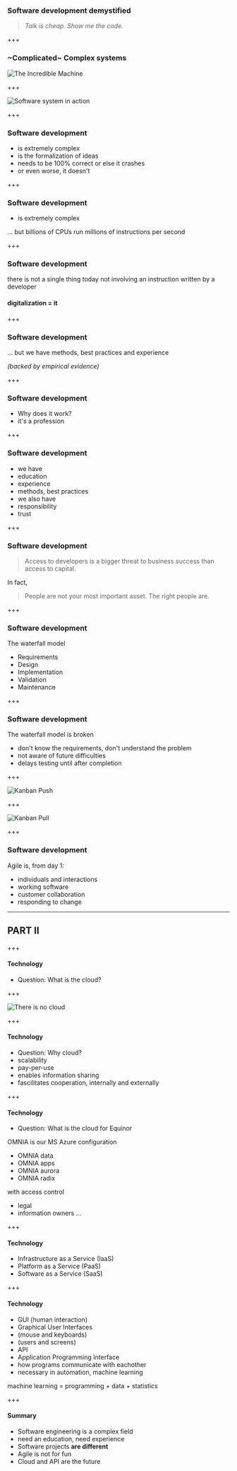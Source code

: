 ### Software development demystified

> _Talk is cheap. Show me the code._

+++

### ~Complicated~ Complex systems

![The Incredible Machine](https://raw.githubusercontent.com/pgdr/talks/master/sw-demystified/assets/incredible-machine.gif)

+++

![Software system in action](https://raw.githubusercontent.com/pgdr/talks/master/sw-demystified/assets/gol.gif)


+++
### Software development

* is extremely complex
* is the formalization of ideas
* needs to be 100% correct or else it crashes
 * or even worse, it doesn't


+++
### Software development

* is extremely complex

 ... but billions of CPUs run millions of instructions per second


+++
### Software development

there is not a single thing today not involving an instruction written by a
developer

#### digitalization = it


+++
### Software development

 ... but we have methods, best practices and experience

_(backed by empirical evidence)_


+++
### Software development

* Why does it work?
 * it's a profession


+++
### Software development

* we have
 * education
 * experience
 * methods, best practices
* we also have
 * responsibility
 * trust


+++
### Software development

> Access to developers is a bigger threat to business success than access to
> capital.

In fact,

> People are not your most important asset. The right people are.


+++
### Software development

The waterfall model

* Requirements
* Design
* Implementation
* Validation
* Maintenance

+++
### Software development

The waterfall model is broken

* don't know the requirements, don't understand the problem
* not aware of future difficulties
* delays testing until after completion

+++

![Kanban Push](https://raw.githubusercontent.com/pgdr/talks/master/sw-demystified/assets/kanban-push.png)

+++

![Kanban Pull](https://raw.githubusercontent.com/pgdr/talks/master/sw-demystified/assets/kanban-pull.png)

+++
### Software development

Agile is, from day 1:

* individuals and interactions
* working software
* customer collaboration
* responding to change


---
## PART II


+++
#### Technology

* Question: What is the cloud?

+++

![There is no cloud](https://raw.githubusercontent.com/pgdr/talks/master/sw-demystified/assets/no-cloud.png)

+++
#### Technology

* Question: Why cloud?
 * scalability
 * pay-per-use
 * enables information sharing
 * fascilitates cooperation, internally and externally

+++
#### Technology

* Question: What is the cloud for Equinor

OMNIA is our MS Azure configuration

* OMNIA data
* OMNIA apps
* OMNIA aurora
* OMNIA radix

with access control
* legal
* information owners ...

+++
#### Technology

* Infrastructure as a Service (IaaS)
* Platform as a Service (PaaS)
* Software as a Service (SaaS)


+++
#### Technology

* GUI (human interaction)
 * Graphical User Interfaces
 * (mouse and keyboards)
 * (users and screens)
* API
 * Application Programming Interface
 * how programs communicate with eachother
 * necessary in automation, machine learning

machine learning = programming + data + statistics


+++
#### Summary

* Software engineering is a complex field
 * need an education, need experience
* Software projects **are different**
* Agile is not for fun
* Cloud and API are the future
